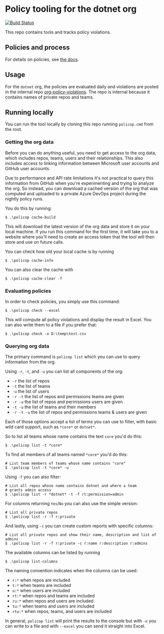 # Policy tooling for the dotnet org 

[![Build Status](https://dev.azure.com/dnceng/public/_apis/build/status/dotnet.org-policy?branchName=master)](https://dev.azure.com/dnceng/public/_build/latest?definitionId=650&branchName=master)

This repo contains tools and tracks policy violations.

## Policies and process

For details on policies, see [the docs](doc/README.md).

## Usage

For the `dotnet` org, the policies are evaluated daily and violations are posted
in the internal repo [org-policy-violations]. The repo is internal because it
contains names of private repos and teams.

[org-policy-violations]: https://github.com/dotnet/org-policy-violations

## Running locally

You can run the tool locally by cloning this repo running `policop.cmd` from the
root.

### Getting the org data

Before you can do anything useful, you need to get access to the org data, which
includes repos, teams, users and their relationships. This also includes access
to linking information between Microsoft user accounts and GitHub user accounts.

Due to performance and API rate limitations it's not practical to query this
information from GitHub when you're experimenting and trying to analyze the org.
So instead, you can download a cached version of the org that was computed and
uploaded to a private Azure DevOps project during the nightly policy runs.

You do this by running:

```PS
$ .\policop cache-build
```

This will download the latest version of the org data and store it on your local
machine. If you run this command for the first time, it will take you to a
website where you'll need to create an access token that the tool will then
store and use on future calls.

You can check how old your local cache is by running

```PS
$ .\policop cache-info
```

You can also clear the cache with

```PS
$ .\policop cache-clear -f
```

### Evaluating policies

In order to check policies, you simply use this command:

```PS
$ .\policop check --excel
```

This will compute all policy violations and display the result in Excel. You can
also write them to a file if you prefer that:

```PS
$ .\policop check -o D:\temp\test.csv
```

### Querying org data

The primary command is `policop list` which you can use to query information
from the org.

Using `-r`, `-t`, and `-u` you can list all components of the org:

* `-r` the list of repos
* `-t` the list of teams
* `-u` the list of users
* `-r -t` the list of repos and permissions teams are given
* `-r -u` the list of repos and permissions users are given
* `-t -u` the list of teams and their members
* `-r -t -u` the list of repos and permissions teams & users are given

Each of those options accept a list of terms you can use to filter,
with basic wild card support, such as `*core*` or `dotnet*`.

So to list all teams whose name contains the text `core` you'd do this:

```PS
$ .\policop list -t *core*
```

To find all members of all teams named `*core*` you'd do this:

```PS
# List team members of teams whose name contains "core"
$ .\policop list -t *core* -u 
```

Using `-f` you can also filter:

```PS
# List all repos whose name contains dotnet and where a team
# grants admin access
$ .\policop list -r *dotnet* -t -f rt:permission=admin
```

For columns returning `Yes`/`No` you can also use the simple
version:

```PS
# List all private repos
$ .\policop list -r -f r:private
```

And lastly, using `-c` you can create custom reports with specific columns:

```PS
# List all private repos and show their name, description and list of admins
$ .\policop list -r -f r:private -c r:name r:description r:admins
```

The available columns can be listed by running

```PS
$ .\policop list-columns
```

The naming convention indicates when the columns can be used:

* `r:*` when repos are included
* `t:*` when teams are included
* `u:*` when users are included
* `rt:*` when repos and teams are included
* `ru:*` when repos and users are included
* `tu:*` when teams and users are included
* `rtu:*` when repos, teams, and users are included

In general, `policop list` will print the results to the console but with `-o`
you can write to a file and with `--excel` you can send it straight into Excel.
